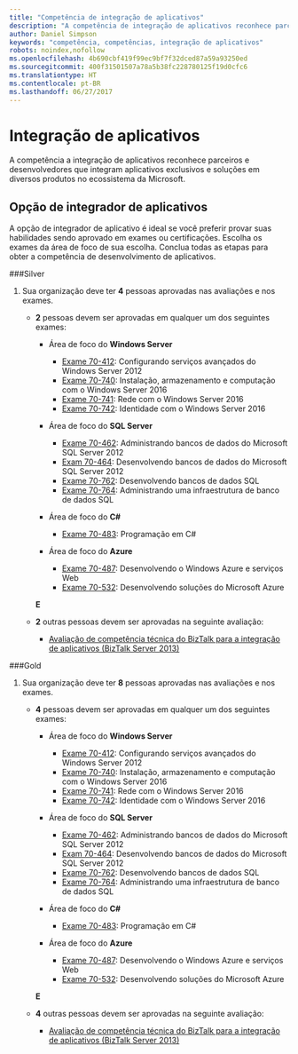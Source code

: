 ```yaml
---
title: "Competência de integração de aplicativos"
description: "A competência de integração de aplicativos reconhece parceiros e desenvolvedores que integram aplicativos exclusivos e soluções em diversos produtos no ecossistema da Microsoft."
author: Daniel Simpson
keywords: "competência, competências, integração de aplicativos"
robots: noindex,nofollow
ms.openlocfilehash: 4b690cbf419f99ec9bf7f32dced87a59a93250ed
ms.sourcegitcommit: 400f31501507a78a5b38fc228780125f19d0cfc6
ms.translationtype: HT
ms.contentlocale: pt-BR
ms.lasthandoff: 06/27/2017
---
```

# <a name="application-integration"></a>Integração de aplicativos 
A competência a integração de aplicativos reconhece parceiros e desenvolvedores que integram aplicativos exclusivos e soluções em diversos produtos no ecossistema da Microsoft. 

## <a name="application-integrator-option"></a>Opção de integrador de aplicativos

A opção de integrador de aplicativo é ideal se você preferir provar suas habilidades sendo aprovado em exames ou certificações. Escolha os exames da área de foco de sua escolha. Conclua todas as etapas para obter a competência de desenvolvimento de aplicativos.

###<a name="silver"></a>Silver
1. Sua organização deve ter **4** pessoas aprovadas nas avaliações e nos exames.

    - **2** pessoas devem ser aprovadas em qualquer um dos seguintes exames:

        - Área de foco do **Windows Server**
            - [Exame 70-412](https://www.microsoft.com/en-us/learning/exam-70-412.aspx): Configurando serviços avançados do Windows Server 2012
            - [Exame 70-740](https://www.microsoft.com/en-us/learning/exam-70-740.aspx): Instalação, armazenamento e computação com o Windows Server 2016
            - [Exame 70-741](https://www.microsoft.com/en-us/learning/exam-70-741.aspx): Rede com o Windows Server 2016
            - [Exame 70-742](https://www.microsoft.com/en-us/learning/exam-70-742.aspx): Identidade com o Windows Server 2016

        - Área de foco do **SQL Server**

            - [Exame 70-462](https://www.microsoft.com/en-us/learning/exam-70-462.aspx): Administrando bancos de dados do Microsoft SQL Server 2012
            - [Exam 70-464](https://www.microsoft.com/en-us/learning/exam-70-464.aspx): Desenvolvendo bancos de dados do Microsoft SQL Server 2012
            - [Exame 70-762](https://www.microsoft.com/en-us/learning/exam-70-762.aspx): Desenvolvendo bancos de dados SQL
            - [Exame 70-764](https://www.microsoft.com/en-us/learning/exam-70-764.aspx): Administrando uma infraestrutura de banco de dados SQL

        - Área de foco do **C#** 

            - [Exame 70-483](https://www.microsoft.com/en-us/learning/exam-70-483.aspx): Programação em C#

        - Área de foco do **Azure**

            - [Exame 70-487](https://www.microsoft.com/en-us/learning/exam-70-487.aspx): Desenvolvendo o Windows Azure e serviços Web
            - [Exame 70-532](https://www.microsoft.com/en-us/learning/exam-70-532.aspx): Desenvolvendo soluções do Microsoft Azure

        **E**

    - **2** outras pessoas devem ser aprovadas na seguinte avaliação:

        - [Avaliação de competência técnica do BizTalk para a integração de aplicativos (BizTalk Server 2013)](https://partneruniversity.microsoft.com/?whr=uri:MicrosoftAccount&courseId=12286&scoId=Id3XwITSB_2805299993)

###<a name="gold"></a>Gold
1. Sua organização deve ter **8** pessoas aprovadas nas avaliações e nos exames.

    - **4** pessoas devem ser aprovadas em qualquer um dos seguintes exames:

        - Área de foco do **Windows Server**

            - [Exame 70-412](https://www.microsoft.com/en-us/learning/exam-70-412.aspx): Configurando serviços avançados do Windows Server 2012
            - [Exame 70-740](https://www.microsoft.com/en-us/learning/exam-70-740.aspx): Instalação, armazenamento e computação com o Windows Server 2016
            - [Exame 70-741](https://www.microsoft.com/en-us/learning/exam-70-741.aspx): Rede com o Windows Server 2016
            - [Exame 70-742](https://www.microsoft.com/en-us/learning/exam-70-742.aspx): Identidade com o Windows Server 2016

        - Área de foco do **SQL Server**

            - [Exame 70-462](https://www.microsoft.com/en-us/learning/exam-70-462.aspx): Administrando bancos de dados do Microsoft SQL Server 2012
            - [Exam 70-464](https://www.microsoft.com/en-us/learning/exam-70-464.aspx): Desenvolvendo bancos de dados do Microsoft SQL Server 2012
            - [Exame 70-762](https://www.microsoft.com/en-us/learning/exam-70-762.aspx): Desenvolvendo bancos de dados SQL
            - [Exame 70-764](https://www.microsoft.com/en-us/learning/exam-70-764.aspx): Administrando uma infraestrutura de banco de dados SQL

        - Área de foco do **C#** 

            - [Exame 70-483](https://www.microsoft.com/en-us/learning/exam-70-483.aspx): Programação em C#

        - Área de foco do **Azure**

            - [Exame 70-487](https://www.microsoft.com/en-us/learning/exam-70-487.aspx): Desenvolvendo o Windows Azure e serviços Web
            - [Exame 70-532](https://www.microsoft.com/en-us/learning/exam-70-532.aspx): Desenvolvendo soluções do Microsoft Azure

        **E**

    - **4** outras pessoas devem ser aprovadas na seguinte avaliação:

        - [Avaliação de competência técnica do BizTalk para a integração de aplicativos (BizTalk Server 2013)](https://partneruniversity.microsoft.com/?whr=uri:MicrosoftAccount&courseId=12286&scoId=Id3XwITSB_2805299993)

